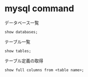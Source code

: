 # mysql command

データベース一覧
```:
show databases;
```

テーブル一覧

```:
show tables;
```

テーブル定義の取得

```:
show full columns from <table name>;
```